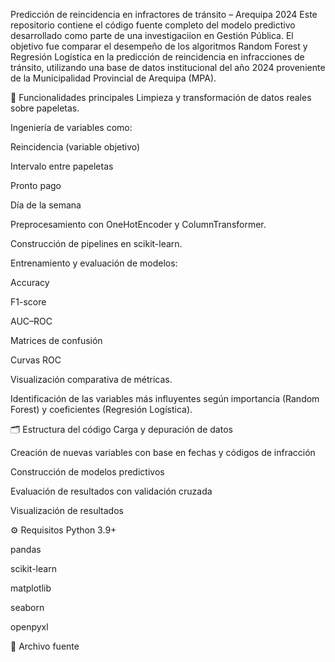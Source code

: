 Predicción de reincidencia en infractores de tránsito – Arequipa 2024
Este repositorio contiene el código fuente completo del modelo predictivo desarrollado como parte de una investigaciion en Gestión Pública. El objetivo fue comparar el desempeño de los algoritmos Random Forest y Regresión Logística en la predicción de reincidencia en infracciones de tránsito, utilizando una base de datos institucional del año 2024 proveniente de la Municipalidad Provincial de Arequipa (MPA).

📌 Funcionalidades principales
Limpieza y transformación de datos reales sobre papeletas.

Ingeniería de variables como:

Reincidencia (variable objetivo)

Intervalo entre papeletas

Pronto pago

Día de la semana

Preprocesamiento con OneHotEncoder y ColumnTransformer.

Construcción de pipelines en scikit-learn.

Entrenamiento y evaluación de modelos:

Accuracy

F1-score

AUC–ROC

Matrices de confusión

Curvas ROC

Visualización comparativa de métricas.

Identificación de las variables más influyentes según importancia (Random Forest) y coeficientes (Regresión Logística).

🗂 Estructura del código
Carga y depuración de datos

Creación de nuevas variables con base en fechas y códigos de infracción

Construcción de modelos predictivos

Evaluación de resultados con validación cruzada

Visualización de resultados

⚙️ Requisitos
Python 3.9+

pandas

scikit-learn

matplotlib

seaborn

openpyxl

📁 Archivo fuente

